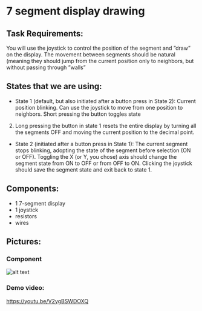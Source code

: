# 7 segment display drawing

## Task Requirements:
You will use the joystick to control the position of
the segment and ”draw” on the display. The movement between segments
should be natural (meaning they should jump from the current position
only to neighbors, but without passing through ”walls”

## States that we are using:
* State 1 (default, but also initiated after a button press in State
2): Current position blinking. Can use the joystick to move from
one position to neighbors. Short pressing the button toggles state
2. Long pressing the button in state 1 resets the entire display by
turning all the segments OFF and moving the current position to the
decimal point.
* State 2 (initiated after a button press in State 1): The current
segment stops blinking, adopting the state of the segment before
selection (ON or OFF). Toggling the X (or Y, you chose) axis should
change the segment state from ON to OFF or from OFF to ON.
Clicking the joystick should save the segment state and exit back to
state 1.

## Components:
* 1 7-segment display
* 1 joystick
* resistors 
* wires

## Pictures:
### Component
![alt text](https://github.com/Giani2001/IntroductionInRobotics/blob/main/homework3/components.jpeg?raw=true)


### Demo video:
https://youtu.be/V2ygBSWDOXQ


